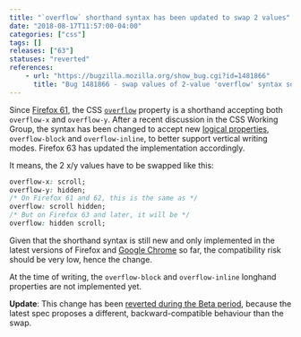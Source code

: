 ```yaml
---
title: "`overflow` shorthand syntax has been updated to swap 2 values"
date: "2018-08-17T11:57:00-04:00"
categories: ["css"]
tags: []
releases: ["63"]
statuses: "reverted"
references:
    - url: "https://bugzilla.mozilla.org/show_bug.cgi?id=1481866"
      title: "Bug 1481866 - swap values of 2-value 'overflow' syntax so block is first and inline is second"
---
```

Since [Firefox 61](https://bugzilla.mozilla.org/show_bug.cgi?id=1453148), the CSS [`overflow`](https://developer.mozilla.org/docs/Web/CSS/overflow) property is a shorthand accepting both `overflow-x` and `overflow-y`. After a recent discussion in the CSS Working Group, the syntax has been changed to accept new [logical properties](https://developer.mozilla.org/docs/Web/CSS/CSS_Logical_Properties), `overflow-block` and `overflow-inline`, to better support vertical writing modes. Firefox 63 has updated the implementation accordingly.

It means, the 2 x/y values have to be swapped like this:

```css
overflow-x: scroll;
overflow-y: hidden;
/* On Firefox 61 and 62, this is the same as */
overflow: scroll hidden;
/* But on Firefox 63 and later, it will be */
overflow: hidden scroll;
```

Given that the shorthand syntax is still new and only implemented in the latest versions of Firefox and [Google Chrome](https://www.chromestatus.com/feature/5090725653905408) so far, the compatibility risk should be very low, hence the change.

At the time of writing, the `overflow-block` and `overflow-inline` longhand properties are not implemented yet.

**Update**: This change has been [reverted during the Beta period](https://bugzilla.mozilla.org/show_bug.cgi?id=1492567), because the latest spec proposes a different, backward-compatible behaviour than the swap.
